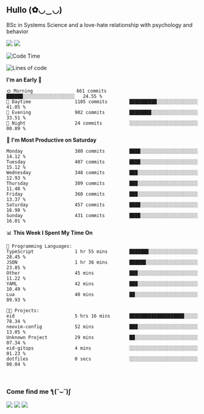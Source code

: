 <h2>Hullo (✿◡‿◡)</h2>

BSc in Systems Science and a love-hate relationship with psychology and behavior

<img src="https://github-readme-activity-graph.vercel.app/graph?username=hedonicadapter&theme=high-contrast"/>
<img src="https://github-readme-stats-git-masterrstaa-rickstaa.vercel.app/api?username=hedonicadapter&theme=highcontrast"/>

<!--START_SECTION:waka-->
![Code Time](http://img.shields.io/badge/Code%20Time-1%2C852%20hrs%2057%20mins-blue)

![Lines of code](https://img.shields.io/badge/From%20Hello%20World%20I%27ve%20Written-6.5%20million%20lines%20of%20code-blue)

**I'm an Early 🐤** 

```text
🌞 Morning                661 commits         ██████░░░░░░░░░░░░░░░░░░░   24.55 % 
🌆 Daytime                1105 commits        ██████████░░░░░░░░░░░░░░░   41.05 % 
🌃 Evening                902 commits         ████████░░░░░░░░░░░░░░░░░   33.51 % 
🌙 Night                  24 commits          ░░░░░░░░░░░░░░░░░░░░░░░░░   00.89 % 
```
📅 **I'm Most Productive on Saturday** 

```text
Monday                   380 commits         ████░░░░░░░░░░░░░░░░░░░░░   14.12 % 
Tuesday                  407 commits         ████░░░░░░░░░░░░░░░░░░░░░   15.12 % 
Wednesday                348 commits         ███░░░░░░░░░░░░░░░░░░░░░░   12.93 % 
Thursday                 309 commits         ███░░░░░░░░░░░░░░░░░░░░░░   11.48 % 
Friday                   360 commits         ███░░░░░░░░░░░░░░░░░░░░░░   13.37 % 
Saturday                 457 commits         ████░░░░░░░░░░░░░░░░░░░░░   16.98 % 
Sunday                   431 commits         ████░░░░░░░░░░░░░░░░░░░░░   16.01 % 
```


📊 **This Week I Spent My Time On** 

```text
💬 Programming Languages: 
TypeScript               1 hr 55 mins        ███████░░░░░░░░░░░░░░░░░░   28.45 % 
JSON                     1 hr 36 mins        ██████░░░░░░░░░░░░░░░░░░░   23.85 % 
Other                    45 mins             ███░░░░░░░░░░░░░░░░░░░░░░   11.22 % 
YAML                     42 mins             ███░░░░░░░░░░░░░░░░░░░░░░   10.49 % 
Lua                      40 mins             ██░░░░░░░░░░░░░░░░░░░░░░░   09.93 % 

🐱‍💻 Projects: 
eid                      5 hrs 16 mins       ████████████████████░░░░░   78.34 % 
neovim-config            52 mins             ███░░░░░░░░░░░░░░░░░░░░░░   13.05 % 
Unknown Project          29 mins             ██░░░░░░░░░░░░░░░░░░░░░░░   07.34 % 
eid-gitops               4 mins              ░░░░░░░░░░░░░░░░░░░░░░░░░   01.23 % 
dotfiles                 0 secs              ░░░░░░░░░░░░░░░░░░░░░░░░░   00.04 % 
```


<!--END_SECTION:waka-->

<br/>
<h3>Come find me ƪ(˘⌣˘)ʃ </h3>

<a href="https://hedonicadapter.com/"><img src="https://img.shields.io/badge/-Portfolio-3423A6?style=flat-square&logo=Google-Chrome&logoColor=white"/></a>
<a href="www.linkedin.com/in/sam-herman"><img src="https://img.shields.io/badge/-Sam%20Herman-0077B5?style=flat-square&logo=Linkedin&logoColor=white"/></a>
<a href="mailto:mailservice.samherman@gmail.com"><img src="https://img.shields.io/badge/-mailservice.samherman@gmail.com-D14836?style=flat-square&logo=Gmail&logoColor=white"/></a>

<!--
**cdthomp1/cdthomp1** is a ✨ _special_ ✨ repository because its `README.md` (this file) appears on your GitHub profile.


----
Credit: [cdthomp1](https://github.com/cdthomp1)

Last Edited on: 19/11/2020
